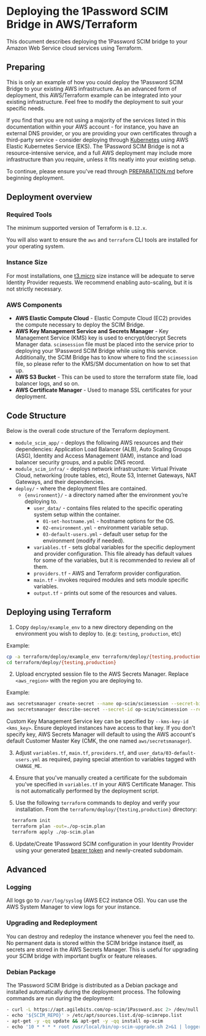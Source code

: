 # Deploying the 1Password SCIM Bridge in AWS/Terraform

This document describes deploying the 1Password SCIM bridge to your Amazon Web Service cloud services using Terraform.


## Preparing

This is only an example of how you could deploy the 1Password SCIM Bridge to your existing AWS infrastructure. As an advanced form of deployment, this AWS/Terraform example can be integrated into your existing infrastructure. Feel free to modify the deployment to suit your specific needs.

If you find that you are not using a majority of the services listed in this documentation within your AWS account - for instance, you have an external DNS provider, or you are providing your own certificates through a third-party service - consider deploying through [Kubernetes](https://github.com/1Password/scim-examples/tree/master/kubernetes/README.md) using AWS Elastic Kubernetes Service (EKS). The 1Password SCIM Bridge is not a resource-intensive service, and a full AWS deployment may include more infrastructure than you require, unless it fits neatly into your existing setup.

To continue, please ensure you've read through [PREPARATION.md](https://github.com/1Password/scim-examples/blob/master/PREPARATION.md) before beginning deployment.


## Deployment overview

### Required Tools

The minimum supported version of Terraform is `0.12.x`.

You will also want to ensure the `aws` and `terraform` CLI tools are installed for your operating system.


### Instance Size

For most installations, one [t3.micro](https://github.com/1Password/scim-examples/tree/master/aws-terraform/terraform/deploy/example_env/variables.tf#L96) size instance will be adequate to serve Identity Provider requests. We recommend enabling auto-scaling, but it is not strictly necessary.


### AWS Components

* **AWS Elastic Compute Cloud** - Elastic Compute Cloud (EC2) provides the compute necessary to deploy the SCIM Bridge.
* **AWS Key Management Service and Secrets Manager** - Key Management Service (KMS) key is used to encrypt/decrypt Secrets Manager data. `scimsession` file must be placed into the service prior to deploying your 1Password SCIM Bridge while using this service. Additionally, the SCIM Bridge has to know where to find the `scimsession` file, so please refer to the KMS/SM documentation on how to set that up.
* **AWS S3 Bucket** - This can be used to store the terraform state file, load balancer logs, and so on.
* **AWS Certificate Manager** - Used to manage SSL certificates for your deployment.


## Code Structure

Below is the overall code structure of the Terraform deployment.

- `module_scim_app/` - deploys the following AWS resources and their dependencies: Application Load Balancer (ALB), Auto Scaling Groups (ASG), Identity and Access Management (IAM), instance and load balancer security groups, and a public DNS record.
- `module_scim_infra/` - deploys network infrastructure: Virtual Private Cloud, networking (route tables, etc), Route 53, Internet Gateways, NAT Gateways, and their dependencies.
- `deploy/` - where the deployment files are contained.
    - `{environment}/` - a directory named after the environment you’re deploying to.
        - `user_data/` - contains files related to the specific operating system setup within the container.
            - `01-set-hostname.yml` - hostname options for the OS.
            - `02-environment.yml` - environment variable setup.
            - `03-default-users.yml` - default user setup for the environment (modify if needed).
        - `variables.tf` - sets global variables for the specific deployment and provider configuration. This file already has default values for some of the variables, but it is recommended to review all of them.
        - `providers.tf` - AWS and Terraform provider configuration.
        - `main.tf` - invokes required modules and sets module specific variables.
        - `output.tf` - prints out some of the resources and values.


## Deploying using Terraform

1. Copy `deploy/example_env` to a new directory depending on the environment you wish to deploy to. (e.g: `testing`, `production`, etc)

Example:
```bash
cp -a terraform/deploy/example_env terraform/deploy/{testing,production}
cd terraform/deploy/{testing,production}
```

2. Upload encrypted session file to the AWS Secrets Manager. Replace `<aws_region>` with the region you are deploying to.

Example:
```bash
aws secretsmanager create-secret --name op-scim/scimsession --secret-binary file:///path/to/scimsession --region <aws_region>
aws secretsmanager describe-secret --secret-id op-scim/scimsession --region <aws_region>
```

Custom Key Management Service key can be specified by `--kms-key-id <kms_key>`. Ensure deployed instances have access to that key. If you don't specify key, AWS Secrets Manager will default to using the AWS account's default Customer Master Key (CMK, the one named `aws/secretsmanager`).

3. Adjust `variables.tf`, `main.tf`, `providers.tf`, and `user_data/03-default-users.yml` as required, paying special attention to variables tagged with `CHANGE_ME`.

4. Ensure that you've manually created a certificate for the subdomain you've specified in `variables.tf` in your AWS Certificate Manager. This is not automatically performed by the deployment script.

5. Use the following `terraform` commands to deploy and verify your installation. From the `terraform/deploy/{testing,production}` directory:

```bash
  terraform init
  terraform plan -out=./op-scim.plan
  terraform apply ./op-scim.plan
```

6. Update/Create 1Password SCIM configuration in your Identity Provider using your generated [bearer token](https://github.com/1Password/scim-examples/blob/master/PREPARATION.md) and newly-created subdomain.


## Advanced

### Logging

All logs go to `/var/log/syslog` (AWS EC2 instance OS). You can use the AWS System Manager to view logs for your instance.


### Upgrading and Redeployment

You can destroy and redeploy the instance whenever you feel the need to. No permanent data is stored within the SCIM bridge instance itself, as secrets are stored in the AWS Secrets Manager. This is useful for upgrading your SCIM bridge with important bugfix or feature releases.


### Debian Package

The 1Password SCIM Bridge is distributed as a Debian package and installed automatically during the deployment process. The following commands are run during the deployment:

```bash
- curl -L https://apt.agilebits.com/op-scim/1Password.asc 2> /dev/null | apt-key add -
- echo '${SCIM_REPO}' > /etc/apt/sources.list.d/op-scimrepo.list
- apt-get -y -qq update && apt-get -y -qq install op-scim
- echo '10 * * * * root /usr/local/bin/op-scim-upgrade.sh 2>&1 | logger -t op-scim-deploy-cron' > /etc/cron.d/50_op-scim && chmod 0644 /etc/cron.d/50_op-scim
```
